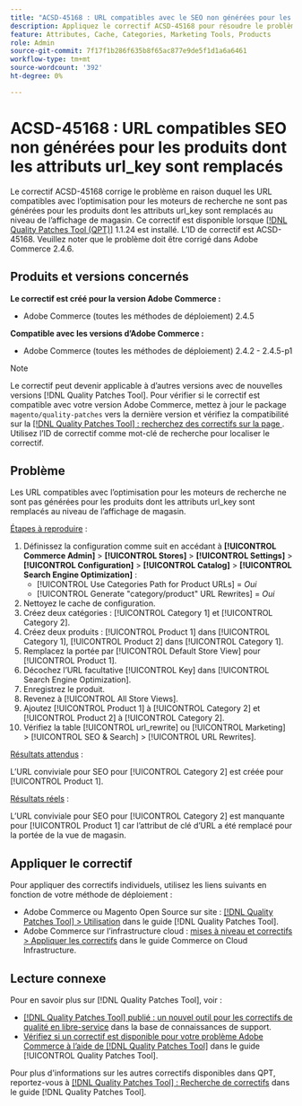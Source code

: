 ```yaml
---
title: "ACSD-45168 : URL compatibles avec le SEO non générées pour les produits dont les attributs url_key sont remplacés"
description: Appliquez le correctif ACSD-45168 pour résoudre le problème Adobe Commerce en raison duquel les URL compatibles avec l’optimisation pour les moteurs de recherche n’étaient pas générées pour les produits dont les attributs url_key sont remplacés au niveau de l’affichage en magasin.
feature: Attributes, Cache, Categories, Marketing Tools, Products
role: Admin
source-git-commit: 7f17f1b286f635b8f65ac877e9de5f1d1a6a6461
workflow-type: tm+mt
source-wordcount: '392'
ht-degree: 0%

---
```


# ACSD-45168 : URL compatibles SEO non générées pour les produits dont les attributs url_key sont remplacés

Le correctif ACSD-45168 corrige le problème en raison duquel les URL compatibles avec l’optimisation pour les moteurs de recherche ne sont pas générées pour les produits dont les attributs url_key sont remplacés au niveau de l’affichage de magasin. Ce correctif est disponible lorsque [[!DNL Quality Patches Tool (QPT)]](https://experienceleague.adobe.com/en/docs/commerce-knowledge-base/kb/announcements/commerce-announcements/magento-quality-patches-released-new-tool-to-self-serve-quality-patches) 1.1.24 est installé. L’ID de correctif est ACSD-45168. Veuillez noter que le problème doit être corrigé dans Adobe Commerce 2.4.6.

## Produits et versions concernés

**Le correctif est créé pour la version Adobe Commerce :**

* Adobe Commerce (toutes les méthodes de déploiement) 2.4.5

**Compatible avec les versions d’Adobe Commerce :**

* Adobe Commerce (toutes les méthodes de déploiement) 2.4.2 - 2.4.5-p1

>[!NOTE]
>
>Le correctif peut devenir applicable à d’autres versions avec de nouvelles versions [!DNL Quality Patches Tool]. Pour vérifier si le correctif est compatible avec votre version Adobe Commerce, mettez à jour le package `magento/quality-patches` vers la dernière version et vérifiez la compatibilité sur la [[!DNL Quality Patches Tool] : recherchez des correctifs sur la page ](https://experienceleague.adobe.com/tools/commerce-quality-patches/index.html). Utilisez l’ID de correctif comme mot-clé de recherche pour localiser le correctif.

## Problème

Les URL compatibles avec l’optimisation pour les moteurs de recherche ne sont pas générées pour les produits dont les attributs url_key sont remplacés au niveau de l’affichage de magasin.

<u>Étapes à reproduire</u> :

1. Définissez la configuration comme suit en accédant à **[!UICONTROL Commerce Admin]** > **[!UICONTROL Stores]** > **[!UICONTROL Settings]** > **[!UICONTROL Configuration]** > **[!UICONTROL Catalog]** > **[!UICONTROL Search Engine Optimization]** :
   * [!UICONTROL Use Categories Path for Product URLs] = *Oui*
   * [!UICONTROL Generate "category/product" URL Rewrites] = *Oui*
1. Nettoyez le cache de configuration.
1. Créez deux catégories : [!UICONTROL Category 1] et [!UICONTROL Category 2].
1. Créez deux produits : [!UICONTROL Product 1] dans [!UICONTROL Category 1], [!UICONTROL Product 2] dans [!UICONTROL Category 1].
1. Remplacez la portée par [!UICONTROL Default Store View] pour [!UICONTROL Product 1].
1. Décochez l’URL facultative [!UICONTROL Key] dans [!UICONTROL Search Engine Optimization].
1. Enregistrez le produit.
1. Revenez à [!UICONTROL All Store Views].
1. Ajoutez [!UICONTROL Product 1] à [!UICONTROL Category 2] et [!UICONTROL Product 2] à [!UICONTROL Category 2].
1. Vérifiez la table [!UICONTROL url_rewrite] ou [!UICONTROL Marketing] > [!UICONTROL SEO & Search] > [!UICONTROL URL Rewrites].

<u>Résultats attendus</u> :

L’URL conviviale pour SEO pour [!UICONTROL Category 2] est créée pour [!UICONTROL Product 1].

<u>Résultats réels</u> :

L’URL conviviale pour SEO pour [!UICONTROL Category 2] est manquante pour [!UICONTROL Product 1] car l’attribut de clé d’URL a été remplacé pour la portée de la vue de magasin.

## Appliquer le correctif

Pour appliquer des correctifs individuels, utilisez les liens suivants en fonction de votre méthode de déploiement :

* Adobe Commerce ou Magento Open Source sur site : [[!DNL Quality Patches Tool] > Utilisation](https://experienceleague.adobe.com/docs/commerce-operations/tools/quality-patches-tool/usage.html) dans le guide [!DNL Quality Patches Tool].
* Adobe Commerce sur l’infrastructure cloud : [mises à niveau et correctifs > Appliquer les correctifs](https://experienceleague.adobe.com/docs/commerce-cloud-service/user-guide/develop/upgrade/apply-patches.html) dans le guide Commerce on Cloud Infrastructure.

## Lecture connexe

Pour en savoir plus sur [!DNL Quality Patches Tool], voir :

* [[!DNL Quality Patches Tool] publié : un nouvel outil pour les correctifs de qualité en libre-service](https://experienceleague.adobe.com/en/docs/commerce-knowledge-base/kb/announcements/commerce-announcements/magento-quality-patches-released-new-tool-to-self-serve-quality-patches) dans la base de connaissances de support.
* [Vérifiez si un correctif est disponible pour votre problème Adobe Commerce à l’aide de  [!DNL Quality Patches Tool]](/help/tools/quality-patches-tool/patches-available-in-qpt/check-patch-for-magento-issue-with-magento-quality-patches.md) dans le guide [!UICONTROL Quality Patches Tool].


Pour plus d&#39;informations sur les autres correctifs disponibles dans QPT, reportez-vous à [[!DNL Quality Patches Tool] : Recherche de correctifs](https://experienceleague.adobe.com/tools/commerce-quality-patches/index.html) dans le guide [!DNL Quality Patches Tool].
